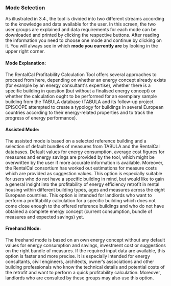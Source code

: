 <script setup>
import ImageCaption from '../components/Imagecaption.vue'
</script>

### Mode Selection

As illustrated in 3.4., the tool is divided into two different streams according to the knowledge and data available for the user. In this screen, the two user groups are explained and data requirements for each mode can be downloaded and printed by clicking the respective buttons. After reading the information you need to choose one mode and continue by clicking on it. You will always see in which **mode you currently are** by looking in the upper right corner.

<ImageCaption src="/img/modeselection.png" caption="Figure 5: Mode selection"></ImageCaption>

#### Mode Explanation:

The RentalCal Profitability Calculation Tool offers several approaches to proceed from here, depending on whether an energy concept already exists (for example by an energy consultant's expertise), whether there is a specific building in question (but without a finalised energy concept) or whether the calculation ought to be performed for an exemplary sample building from the TABULA database (TABULA and its follow-up project EPISCOPE attempted to create a typology for buildings in several European countries according to their energy-related properties and to track the progress of energy performance).

#### Assisted Mode:

The assisted mode is based on a selected reference building and a selection of default bundles of measures from TABULA and the RentalCal databases. Default values for energy consumption, average cost figures for measures and energy savings are provided by the tool, which might be overwritten by the user if more accurate information is available. Moreover, the RentalCal consortium has worked out estimations for measure costs which are provided as suggestion values.
This option is especially suitable for users who do not have a specific building in mind, but would like to gain a general insight into the profitability of energy efficiency retrofit in rental housing within different building types, ages and measures across the eight European countries.
This option is intended for landlords who want to perform a profitability calculation for a specific building which does not come close enough to the offered reference buildings and who do not have obtained a complete energy concept (current consumption, bundle of measures and expected savings) yet.

#### Freehand Mode:

The freehand mode is based on an own energy concept without any default values for energy consumption and savings, investment cost or suggestions on the right bundle of measures. If the required input data are available, this option is faster and more precise.
It is especially intended for energy consultants, civil engineers, architects, owner’s associations and other building professionals who know the technical details and potential costs of the retrofit and want to perform a quick profitability calculation. Moreover, landlords who are consulted by these groups may also use this option.
